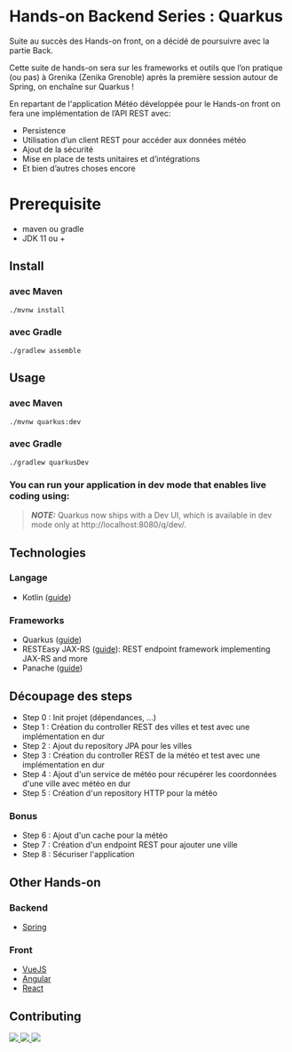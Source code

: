 # Hands-on Backend Series : Quarkus

Suite au succès des Hands-on front, on a décidé de poursuivre avec la partie Back.

Cette suite de hands-on sera sur les frameworks et outils que l’on pratique (ou pas) à Grenika (Zenika Grenoble) après la première session autour de Spring, on enchaîne sur Quarkus !

En repartant de l'application Météo développée pour le Hands-on front on fera une implémentation de l’API REST avec:

* Persistence
* Utilisation d’un client REST pour accéder aux données météo
* Ajout de la sécurité
* Mise en place de tests unitaires et d’intégrations
* Et bien d’autres choses encore

# Prerequisite

- maven ou gradle
- JDK 11 ou +

## Install

### avec Maven

```
./mvnw install
```

### avec Gradle

```
./gradlew assemble
```

## Usage

### avec Maven

```
./mvnw quarkus:dev
```

### avec Gradle

```shell script
./gradlew quarkusDev
```

### You can run your application in dev mode that enables live coding using:

> **_NOTE:_**  Quarkus now ships with a Dev UI, which is available in dev mode only at http://localhost:8080/q/dev/.




## Technologies

### Langage

- Kotlin ([guide](https://quarkus.io/guides/kotlin))

### Frameworks

- Quarkus ([guide](https://quarkus.io/))
- RESTEasy JAX-RS ([guide](https://quarkus.io/guides/rest-json)): REST endpoint framework implementing JAX-RS and more
- Panache ([guide](https://quarkus.io/guides/hibernate-orm-panache))

## Découpage des steps

* Step 0 : Init projet (dépendances, ...)
* Step 1 : Création du controller REST des villes et test avec une implémentation en dur
* Step 2 : Ajout du repository JPA pour les villes
* Step 3 : Création du controller REST de la météo et test avec une implémentation en dur
* Step 4 : Ajout d'un service de météo pour récupérer les coordonnées d'une ville avec météo en dur
* Step 5 : Création d'un repository HTTP pour la météo

### Bonus

* Step 6 : Ajout d'un cache pour la météo
* Step 7 : Création d'un endpoint REST pour ajouter une ville
* Step 8 : Sécuriser l'application

## Other Hands-on

### Backend

* [Spring](https://github.com/Zenika/grenoble-hands-on-spring)

### Front

* [VueJS](https://github.com/Zenika/grenoble-hands-on-vuejs)
* [Angular](https://github.com/Zenika/grenoble-hands-on-angular)
* [React](https://github.com/Zenika/grenoble-hands-on-react)

## Contributing

<a href="https://github.com/glefloch">
  <img src="https://github.com/glefloch.png?size=50">
</a>
<a href="https://github.com/chocho01">
  <img src="https://github.com/chocho01.png?size=50">
</a>
<a href="https://github.com/flyingtof">
  <img src="https://github.com/flyingtof.png?size=50">
</a>
